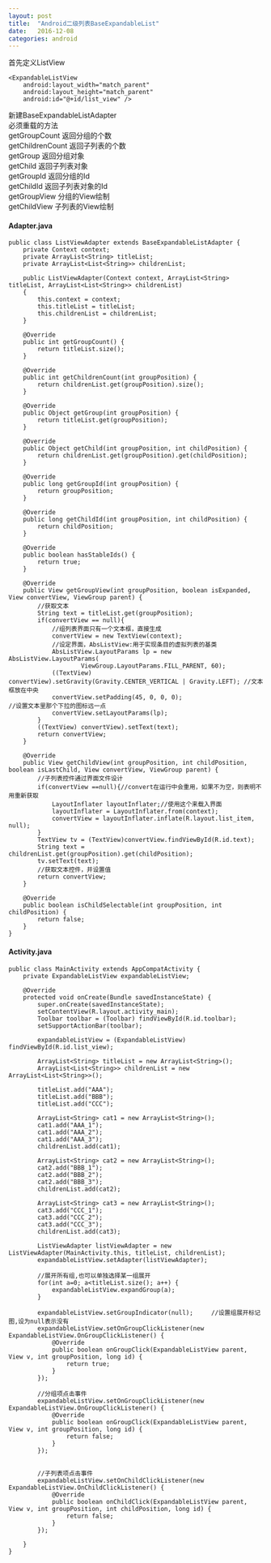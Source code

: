 ```yaml
---
layout: post
title:  "Android二级列表BaseExpandableList"
date:   2016-12-08
categories: android
---
```


首先定义ListView    

    <ExpandableListView
        android:layout_width="match_parent"
        android:layout_height="match_parent"
        android:id="@+id/list_view" />


新建BaseExpandableListAdapter    
必须重载的方法    
getGroupCount          返回分组的个数    
getChildrenCount       返回子列表的个数    
getGroup                    返回分组对象    
getChild                      返回子列表对象    
getGroupId                  返回分组的Id    
getChildId                    返回子列表对象的Id    
getGroupView            分组的View绘制    
getChildView               子列表的View绘制    

#### Adapter.java

    public class ListViewAdapter extends BaseExpandableListAdapter {
        private Context context;
        private ArrayList<String> titleList;
        private ArrayList<List<String>> childrenList;

        public ListViewAdapter(Context context, ArrayList<String> titleList, ArrayList<List<String>> childrenList)
        {     
            this.context = context;
            this.titleList = titleList;
            this.childrenList = childrenList;
        }

        @Override
        public int getGroupCount() {
            return titleList.size();
        }

        @Override
        public int getChildrenCount(int groupPosition) {
            return childrenList.get(groupPosition).size();
        }

        @Override
        public Object getGroup(int groupPosition) {
            return titleList.get(groupPosition);
        }

        @Override
        public Object getChild(int groupPosition, int childPosition) {
            return childrenList.get(groupPosition).get(childPosition);
        }

        @Override
        public long getGroupId(int groupPosition) {
            return groupPosition;
        }

        @Override
        public long getChildId(int groupPosition, int childPosition) {
            return childPosition;
        }

        @Override
        public boolean hasStableIds() {
            return true;
        }

        @Override
        public View getGroupView(int groupPosition, boolean isExpanded, View convertView, ViewGroup parent) {
            //获取文本
            String text = titleList.get(groupPosition);
            if(convertView == null){
                //组列表界面只有一个文本框，直接生成
                convertView = new TextView(context);
                //设定界面，AbsListView:用于实现条目的虚拟列表的基类
                AbsListView.LayoutParams lp = new AbsListView.LayoutParams(
                        ViewGroup.LayoutParams.FILL_PARENT, 60);
                ((TextView) convertView).setGravity(Gravity.CENTER_VERTICAL | Gravity.LEFT); //文本框放在中央
                convertView.setPadding(45, 0, 0, 0);                              //设置文本里那个下拉的图标远一点
                convertView.setLayoutParams(lp);
            }
            ((TextView) convertView).setText(text);
            return convertView;
        }

        @Override
        public View getChildView(int groupPosition, int childPosition, boolean isLastChild, View convertView, ViewGroup parent) {
            //子列表控件通过界面文件设计
            if(convertView ==null){//convert在运行中会重用，如果不为空，则表明不用重新获取
                LayoutInflater layoutInflater;//使用这个来载入界面
                layoutInflater = LayoutInflater.from(context);
                convertView = layoutInflater.inflate(R.layout.list_item, null);
            }
            TextView tv = (TextView)convertView.findViewById(R.id.text);
            String text = childrenList.get(groupPosition).get(childPosition);
            tv.setText(text);
            //获取文本控件，并设置值
            return convertView;
        }

        @Override
        public boolean isChildSelectable(int groupPosition, int childPosition) {
            return false;
        }
    }

#### Activity.java

    public class MainActivity extends AppCompatActivity {
        private ExpandableListView expandableListView;

        @Override
        protected void onCreate(Bundle savedInstanceState) {
            super.onCreate(savedInstanceState);
            setContentView(R.layout.activity_main);
            Toolbar toolbar = (Toolbar) findViewById(R.id.toolbar);
            setSupportActionBar(toolbar);

            expandableListView = (ExpandableListView) findViewById(R.id.list_view);

            ArrayList<String> titleList = new ArrayList<String>();
            ArrayList<List<String>> childrenList = new ArrayList<List<String>>();

            titleList.add("AAA");
            titleList.add("BBB");
            titleList.add("CCC");

            ArrayList<String> cat1 = new ArrayList<String>();
            cat1.add("AAA_1");
            cat1.add("AAA_2");
            cat1.add("AAA_3");
            childrenList.add(cat1);

            ArrayList<String> cat2 = new ArrayList<String>();
            cat2.add("BBB_1");
            cat2.add("BBB_2");
            cat2.add("BBB_3");
            childrenList.add(cat2);

            ArrayList<String> cat3 = new ArrayList<String>();
            cat3.add("CCC_1");
            cat3.add("CCC_2");
            cat3.add("CCC_3");
            childrenList.add(cat3);

            ListViewAdapter listViewAdapter = new ListViewAdapter(MainActivity.this, titleList, childrenList);
            expandableListView.setAdapter(listViewAdapter);

            //展开所有组,也可以单独选择某一组展开
            for(int a=0; a<titleList.size(); a++) {
                expandableListView.expandGroup(a);
            }

            expandableListView.setGroupIndicator(null);     //设置组展开标记图,设为null表示没有
            expandableListView.setOnGroupClickListener(new ExpandableListView.OnGroupClickListener() {
                @Override
                public boolean onGroupClick(ExpandableListView parent, View v, int groupPosition, long id) {
                    return true;
                }
            });

            //分组项点击事件
            expandableListView.setOnGroupClickListener(new ExpandableListView.OnGroupClickListener() {
                @Override
                public boolean onGroupClick(ExpandableListView parent, View v, int groupPosition, long id) {
                    return false;
                }
            });


            //子列表项点击事件
            expandableListView.setOnChildClickListener(new ExpandableListView.OnChildClickListener() {
                @Override
                public boolean onChildClick(ExpandableListView parent, View v, int groupPosition, int childPosition, long id) {
                    return false;
                }
            });

        }
    }
